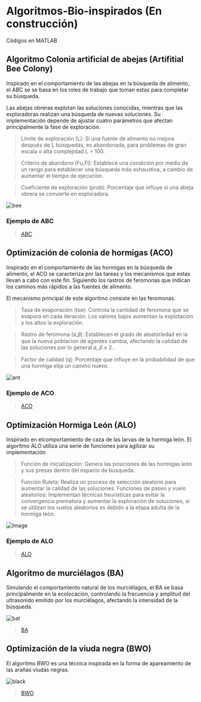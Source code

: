 # Algoritmos-Bio-inspirados (En construcción)
Códigos en MATLAB

## Algoritmo Colonia artificial de abejas (Artifitial Bee Colony)

Inspirado en el comportamiento de las abejas en la búsqueda de alimento, el ABC se se basa en los roles de trabajo que toman
estas para completar su búsqueda.

Las abejas obreras explotan las soluciones conocidas, mientras que las exploradoras realizan una búsqueda de nuevas soluciones.
Su implementación depende de ajustar cuatro parámetros que afectan principalmente
la fase de exploración.

> Límite de exploración (L): Si una fuente de alimento no mejora después de L búsquedas, es abandonada, para problemas de gran escala o alta complejidad L = 100.

> Criterio de abandono (Fu,Fl): Establece una condición por medio de un rango para establecer una búsqueda más exhaustiva, a cambio de aumentar el tiempo de ejecución.

> Coeficiente de exploración (prob): Porcentaje que influye si una abeja obrera se convierte en exploradora.

![bee](https://github.com/user-attachments/assets/807749d3-9ce2-4933-b179-95eea86448de)

### Ejemplo de ABC
 > [ABC](https://github.com/jfguerraca/Algoritmos-Bio-inspirados/blob/main/ABC.m)

## Optimización de colonia de hormigas (ACO)

Inspirado en el comportamiento de las
hormigas en la búsqueda de alimento, el
ACO se caracteriza por las tareas y los mecanismos
que estas llevan a cabo con este
fin. Siguiendo los rastros de feromonas
que indican los caminos más rápidos a las
fuentes de alimento.

El mecanismo principal de este algoritmo
consiste en las feromonas.

> Tasa de evaporación (tse): Controla
la cantidad de feromona que se
evapora en cada iteración. Los valores
bajos aumentan la explotación
y los altos la exploración.

> Rastro de feromona (𝛼,𝛽): Establecen
el grado de aleatoriedad en la
que la nueva poblacion de agentes
cambia, afectando la calidad de las
soluciones por lo general 𝛼, 𝛽 ≤ 2.

> Factor de calidad (q): Porcentaje
que influye en la probabilidad de
que una hormiga elĳa un camino
nuevo.

![ant](https://github.com/user-attachments/assets/f9a1a65c-167c-4375-82d2-6db7010e61e2)

### Ejemplo de ACO
 > [ACO](https://github.com/jfguerraca/Algoritmos-Bio-inspirados/blob/main/ACO.m)

## Optimización Hormiga León (ALO)

Inspirado en elcomportamiento de caza de
las larvas de la hormiga león. El algoritmo
ALO utiliza una serie de funciones para
agilizar su implementación

> Función de inicialización: Genera
las posiciones de las hormigas león
y sus presas dentro del espacio de
búsqueda.

> Función Ruleta: Realiza un proceso
de selección aleatorio para aumentar
la calidad de las soluciones.
Funciones de paseo y vuelo aleatorios:
Implementan técnicas heurísticas
para evitar la convergencia
prematura y aumentar la exploración
de soluciones, si se utilizan
los vuelos aleatorios es debido a
la etapa adulta de la hormiga león.

![Image](https://github.com/user-attachments/assets/c9aac55f-be23-4006-aa03-c994561a7ab4)

### Ejemplo de ALO

 > [ALO](https://github.com/jfguerraca/Algoritmos-Bio-inspirados/blob/main/ALO.m)

## Algoritmo de murciélagos (BA)

Simulando el comportamiento natural de los murciélagos, el BA se basa principalmente en la ecolocación, controlando la frecuencia y amplitud del ultrasonido emitido por los murciélagos, afectando la intensidad de la búsqueda.

![bat](https://github.com/user-attachments/assets/02e0919d-b16b-4c4f-9071-ff9262ed532c)

 > [BA](https://github.com/jfguerraca/Algoritmos-Bio-inspirados/blob/main/BA.m)

## Optimización de la viuda negra (BWO)

El algoritmo BWO es una técnica inspirada en la forma de apareamiento de las arañas viudas negras.

![black](https://github.com/user-attachments/assets/c90f302d-e2f4-4e3c-9a9e-39ddd175373e)

 > [BWO](https://github.com/jfguerraca/Algoritmos-Bio-inspirados/blob/main/BWO.m)




